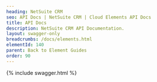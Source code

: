 ```yaml
---
heading: NetSuite CRM
seo: API Docs | NetSuite CRM | Cloud Elements API Docs
title: API Docs
description: NetSuite CRM API Documentation.
layout: swagger-only
breadcrumbs: /docs/elements.html
elementId: 140
parent: Back to Element Guides
order: 90
---
```


{% include swagger.html %}
